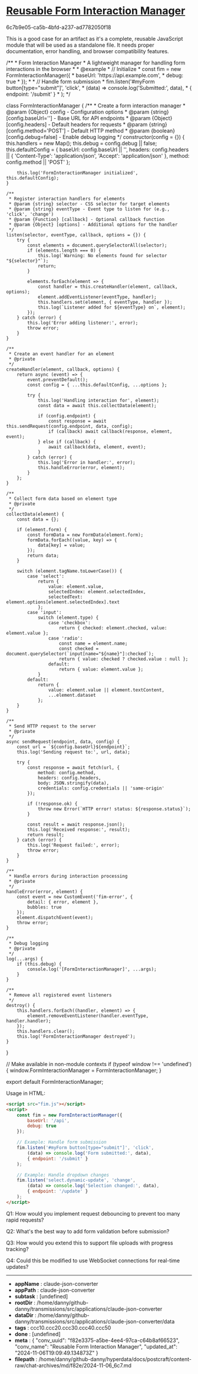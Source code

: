 # [Reusable Form Interaction Manager](https://claude.ai/chat/f82e3375-a5be-4ee4-97ca-c64b8af66523)

6c7b9e05-ca5b-4bfd-a237-ad7782050f18

 <antThinking>This is a good case for an artifact as it's a complete, reusable JavaScript module that will be used as a standalone file. It needs proper documentation, error handling, and browser compatibility features.</antThinking>

<antArtifact identifier="form-interaction-manager" type="application/vnd.ant.code" language="javascript" title="Form Interaction Manager">
/**
 * Form Interaction Manager
 * A lightweight manager for handling form interactions in the browser
 * 
 * @example
 * // Initialize
 * const fim = new FormInteractionManager({
 *   baseUrl: 'https://api.example.com',
 *   debug: true
 * });
 * 
 * // Handle form submission
 * fim.listen('#myForm button[type="submit"]', 'click', 
 *   (data) => console.log('Submitted:', data),
 *   { endpoint: '/submit' }
 * );
 */

class FormInteractionManager {
    /**
     * Create a form interaction manager
     * @param {Object} config - Configuration options
     * @param {string} [config.baseUrl=''] - Base URL for API endpoints
     * @param {Object} [config.headers] - Default headers for requests
     * @param {string} [config.method='POST'] - Default HTTP method
     * @param {boolean} [config.debug=false] - Enable debug logging
     */
    constructor(config = {}) {
        this.handlers = new Map();
        this.debug = config.debug || false;
        this.defaultConfig = {
            baseUrl: config.baseUrl || '',
            headers: config.headers || {
                'Content-Type': 'application/json',
                'Accept': 'application/json'
            },
            method: config.method || 'POST'
        };
        
        this.log('FormInteractionManager initialized', this.defaultConfig);
    }

    /**
     * Register interaction handlers for elements
     * @param {string} selector - CSS selector for target elements
     * @param {string} eventType - Event type to listen for (e.g., 'click', 'change')
     * @param {Function} [callback] - Optional callback function
     * @param {Object} [options] - Additional options for the handler
     */
    listen(selector, eventType, callback, options = {}) {
        try {
            const elements = document.querySelectorAll(selector);
            if (elements.length === 0) {
                this.log(`Warning: No elements found for selector "${selector}"`);
                return;
            }

            elements.forEach(element => {
                const handler = this.createHandler(element, callback, options);
                element.addEventListener(eventType, handler);
                this.handlers.set(element, { eventType, handler });
                this.log(`Listener added for ${eventType} on`, element);
            });
        } catch (error) {
            this.log('Error adding listener:', error);
            throw error;
        }
    }

    /**
     * Create an event handler for an element
     * @private
     */
    createHandler(element, callback, options) {
        return async (event) => {
            event.preventDefault();
            const config = { ...this.defaultConfig, ...options };
            
            try {
                this.log('Handling interaction for', element);
                const data = await this.collectData(element);
                
                if (config.endpoint) {
                    const response = await this.sendRequest(config.endpoint, data, config);
                    if (callback) await callback(response, element, event);
                } else if (callback) {
                    await callback(data, element, event);
                }
            } catch (error) {
                this.log('Error in handler:', error);
                this.handleError(error, element);
            }
        };
    }

    /**
     * Collect form data based on element type
     * @private
     */
    collectData(element) {
        const data = {};
        
        if (element.form) {
            const formData = new FormData(element.form);
            formData.forEach((value, key) => {
                data[key] = value;
            });
            return data;
        }

        switch (element.tagName.toLowerCase()) {
            case 'select':
                return {
                    value: element.value,
                    selectedIndex: element.selectedIndex,
                    selectedText: element.options[element.selectedIndex].text
                };
            case 'input':
                switch (element.type) {
                    case 'checkbox':
                        return { checked: element.checked, value: element.value };
                    case 'radio':
                        const name = element.name;
                        const checked = document.querySelector(`input[name="${name}"]:checked`);
                        return { value: checked ? checked.value : null };
                    default:
                        return { value: element.value };
                }
            default:
                return { 
                    value: element.value || element.textContent,
                    ...element.dataset 
                };
        }
    }

    /**
     * Send HTTP request to the server
     * @private
     */
    async sendRequest(endpoint, data, config) {
        const url = `${config.baseUrl}${endpoint}`;
        this.log('Sending request to:', url, data);

        try {
            const response = await fetch(url, {
                method: config.method,
                headers: config.headers,
                body: JSON.stringify(data),
                credentials: config.credentials || 'same-origin'
            });

            if (!response.ok) {
                throw new Error(`HTTP error! status: ${response.status}`);
            }

            const result = await response.json();
            this.log('Received response:', result);
            return result;
        } catch (error) {
            this.log('Request failed:', error);
            throw error;
        }
    }

    /**
     * Handle errors during interaction processing
     * @private
     */
    handleError(error, element) {
        const event = new CustomEvent('fim-error', {
            detail: { error, element },
            bubbles: true
        });
        element.dispatchEvent(event);
        throw error;
    }

    /**
     * Debug logging
     * @private
     */
    log(...args) {
        if (this.debug) {
            console.log('[FormInteractionManager]', ...args);
        }
    }

    /**
     * Remove all registered event listeners
     */
    destroy() {
        this.handlers.forEach((handler, element) => {
            element.removeEventListener(handler.eventType, handler.handler);
        });
        this.handlers.clear();
        this.log('FormInteractionManager destroyed');
    }
}

// Make available in non-module contexts
if (typeof window !== 'undefined') {
    window.FormInteractionManager = FormInteractionManager;
}

export default FormInteractionManager;
</antArtifact>

Usage in HTML:
```html
<script src="fim.js"></script>
<script>
    const fim = new FormInteractionManager({
        baseUrl: '/api',
        debug: true
    });

    // Example: Handle form submission
    fim.listen('#myForm button[type="submit"]', 'click', 
        (data) => console.log('Form submitted:', data),
        { endpoint: '/submit' }
    );

    // Example: Handle dropdown changes
    fim.listen('select.dynamic-update', 'change', 
        (data) => console.log('Selection changed:', data),
        { endpoint: '/update' }
    );
</script>
```

Q1: How would you implement request debouncing to prevent too many rapid requests?

Q2: What's the best way to add form validation before submission?

Q3: How would you extend this to support file uploads with progress tracking?

Q4: Could this be modified to use WebSocket connections for real-time updates?

---

* **appName** : claude-json-converter
* **appPath** : claude-json-converter
* **subtask** : [undefined]
* **rootDir** : /home/danny/github-danny/transmissions/src/applications/claude-json-converter
* **dataDir** : /home/danny/github-danny/transmissions/src/applications/claude-json-converter/data
* **tags** : ccc10.ccc20.ccc30.ccc40.ccc50
* **done** : [undefined]
* **meta** : {
  "conv_uuid": "f82e3375-a5be-4ee4-97ca-c64b8af66523",
  "conv_name": "Reusable Form Interaction Manager",
  "updated_at": "2024-11-06T19:09:49.134873Z"
}
* **filepath** : /home/danny/github-danny/hyperdata/docs/postcraft/content-raw/chat-archives/md/f82e/2024-11-06_6c7.md